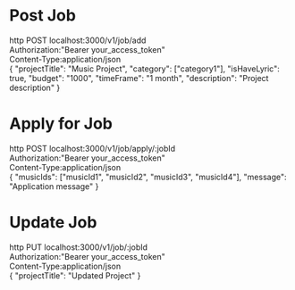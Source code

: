 # Post Job
http POST localhost:3000/v1/job/add \
Authorization:"Bearer your_access_token" \
Content-Type:application/json \
{
    "projectTitle": "Music Project",
    "category": ["category1"],
    "isHaveLyric": true,
    "budget": "1000",
    "timeFrame": "1 month",
    "description": "Project description"
}

# Apply for Job
http POST localhost:3000/v1/job/apply/:jobId \
Authorization:"Bearer your_access_token" \
Content-Type:application/json \
{
    "musicIds": ["musicId1", "musicId2", "musicId3", "musicId4"],
    "message": "Application message"
}

# Update Job
http PUT localhost:3000/v1/job/:jobId \
Authorization:"Bearer your_access_token" \
Content-Type:application/json \
{
    "projectTitle": "Updated Project"
}